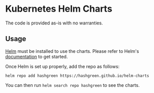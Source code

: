 # Kubernetes Helm Charts

The code is provided as-is with no warranties.

## Usage

[Helm](https://helm.sh) must be installed to use the charts.
Please refer to Helm's [documentation](https://helm.sh/docs/) to get started.

Once Helm is set up properly, add the repo as follows:

```shell
helm repo add hashgreen https://hashgreen.github.io/helm-charts
```

You can then run `helm search repo hashgreen` to see the charts.
